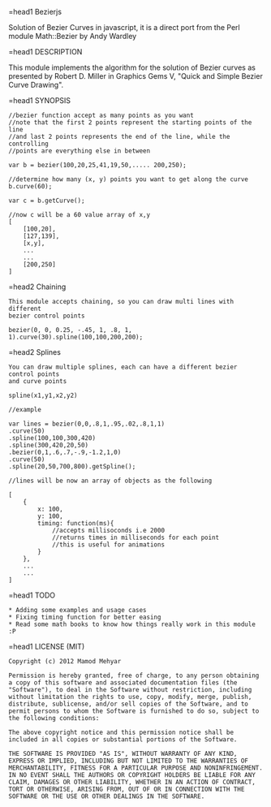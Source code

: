 =head1 Bezierjs

Solution of Bezier Curves in javascript, it is a direct port from the Perl module
Math::Bezier by Andy Wardley
    
=head1 DESCRIPTION

This module implements the algorithm for the solution of Bezier curves
as presented by Robert D. Miller in Graphics Gems V, "Quick and Simple
Bezier Curve Drawing".

=head1 SYNOPSIS
    
    //bezier function accept as many points as you want
    //note that the first 2 points represent the starting points of the line
    //and last 2 points represents the end of the line, while the controlling
    //points are everything else in between
    
    var b = bezier(100,20,25,41,19,50,..... 200,250);
    
    //determine how many (x, y) points you want to get along the curve
    b.curve(60);
    
    var c = b.getCurve();
    
    //now c will be a 60 value array of x,y
    [
        [100,20],
        [127,139],
        [x,y],
        ...
        ...
        [200,250]
    ]
    

=head2 Chaining

    This module accepts chaining, so you can draw multi lines with different
    bezier control points

    bezier(0, 0, 0.25, -.45, 1, .8, 1, 1).curve(30).spline(100,100,200,200);
    

=head2 Splines
    
    You can draw multiple splines, each can have a different bezier control points
    and curve points
    
    spline(x1,y1,x2,y2)
    
    //example
    
    var lines = bezier(0,0,.8,1,.95,.02,.8,1,1)
    .curve(50)
    .spline(100,100,300,420)
    .spline(300,420,20,50)
    .bezier(0,1,.6,.7,-.9,-1.2,1,0)
    .curve(50)
    .spline(20,50,700,800).getSpline();
    
    //lines will be now an array of objects as the following
    
    [
        {
            x: 100,
            y: 100,
            timing: function(ms){
                //accepts millisoconds i.e 2000
                //returns times in milliseconds for each point
                //this is useful for animations
            }
        },
        ...
        ...
    ]
    


=head1 TODO

    * Adding some examples and usage cases
    * Fixing timing function for better easing
    * Read some math books to know how things really work in this module :P

    
=head1 LICENSE (MIT)
    
    Copyright (c) 2012 Mamod Mehyar

    Permission is hereby granted, free of charge, to any person obtaining a copy of this software and associated documentation files (the "Software"), to deal in the Software without restriction, including without limitation the rights to use, copy, modify, merge, publish, distribute, sublicense, and/or sell copies of the Software, and to permit persons to whom the Software is furnished to do so, subject to the following conditions:

    The above copyright notice and this permission notice shall be included in all copies or substantial portions of the Software.

    THE SOFTWARE IS PROVIDED "AS IS", WITHOUT WARRANTY OF ANY KIND, EXPRESS OR IMPLIED, INCLUDING BUT NOT LIMITED TO THE WARRANTIES OF MERCHANTABILITY, FITNESS FOR A PARTICULAR PURPOSE AND NONINFRINGEMENT. IN NO EVENT SHALL THE AUTHORS OR COPYRIGHT HOLDERS BE LIABLE FOR ANY CLAIM, DAMAGES OR OTHER LIABILITY, WHETHER IN AN ACTION OF CONTRACT, TORT OR OTHERWISE, ARISING FROM, OUT OF OR IN CONNECTION WITH THE SOFTWARE OR THE USE OR OTHER DEALINGS IN THE SOFTWARE.
    
    
    
    
    
    
    